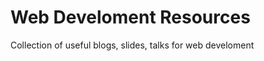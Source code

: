 Web Develoment Resources
===================

Collection of useful blogs, slides, talks for web develoment
